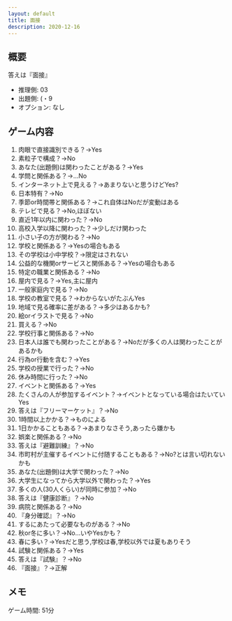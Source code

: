 ```yaml
---
layout: default
title: 面接
description: 2020-12-16
---
```


## 概要

答えは『面接』

- 推理側: 03
- 出題側: (・9
- オプション: なし

## ゲーム内容

1. 肉眼で直接識別できる？→Yes
2. 素粒子で構成？→No
3. あなた(出題側)は関わったことがある？→Yes
4. 学問と関係ある？→…No
5. インターネット上で見える？→あまりないと思うけどYes?
6. 日本特有？→No
7. 季節or時間帯と関係ある？→これ自体はNoだが変動はある
8. テレビで見る？→No,ほぼない
9. 直近1年以内に関わった？→No
10. 高校入学以降に関わった？→少しだけ関わった
11. 小さい子の方が関わる？→No
12. 学校と関係ある？→Yesの場合もある
13. その学校は小中学校？→限定はされない
14. 公益的な機関orサービスと関係ある？→Yesの場合もある
15. 特定の職業と関係ある？→No
16. 屋内で見る？→Yes,主に屋内
17. 一般家庭内で見る？→No
18. 学校の教室で見る？→わからないがたぶんYes
19. 地域で見る確率に差がある？→多少はあるかも?
20. 絵orイラストで見る？→No
21. 買える？→No
22. 学校行事と関係ある？→No
23. 日本人は誰でも関わったことがある？→Noだが多くの人は関わったことがあるかも
24. 行為or行動を含む？→Yes
25. 学校の授業で行った？→No
26. 休み時間に行った？→No
27. イベントと関係ある？→Yes
28. たくさんの人が参加するイベント？→イベントとなっている場合はたいていYes
29. 答えは『フリーマーケット』？→No
30. 1時間以上かかる？→ものによる
31. 1日かかることもある？→あまりなさそう,あったら嫌かも
32. 娯楽と関係ある？→No
33. 答えは『避難訓練』？→No
34. 市町村が主催するイベントに付随することもある？→No?とは言い切れないかも
35. あなた(出題側)は大学で関わった？→No
36. 大学生になってから大学以外で関わった？→Yes
37. 多くの人(30人くらい)が同時に参加？→No
38. 答えは『健康診断』？→No
39. 病院と関係ある？→No
40. 『身分確認』？→No
41. するにあたって必要なものがある？→No
42. 秋or冬に多い？→No…いやYesかも？
43. 春に多い？→Yesだと思う,学校は春,学校以外では夏もありそう
44. 試験と関係ある？→Yes
45. 答えは『試験』？→No
46. 『面接』？→正解

## メモ

ゲーム時間: 51分

